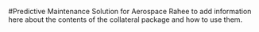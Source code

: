 #Predictive Maintenance Solution for Aerospace
Rahee to add information here about the contents of the collateral package and how to use them.
